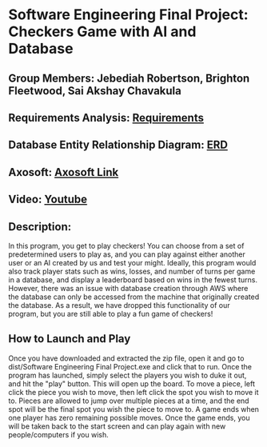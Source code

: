 # Software Engineering Final Project: Checkers Game with AI and Database 
## Group Members: Jebediah Robertson, Brighton Fleetwood, Sai Akshay Chavakula
## Requirements Analysis: [Requirements](Requirements.MD)
## Database Entity Relationship Diagram: [ERD](SECheckersERD.png)
## Axosoft: [Axosoft Link](https://jeb.axosoft.com/)
## Video: [Youtube](...)
## Description:
In this program, you get to play checkers! You can choose from a set of predetermined users to play as, and you can play against either another user or an AI created by us and test your might. Ideally, this program would also track player stats such as wins, losses, and number of turns per game in a database, and display a leaderboard based on wins in the fewest turns. However, there was an issue with database creation through AWS where the database can only be accessed from the machine that originally created the database. As a result, we have dropped this functionality of our program, but you are still able to play a fun game of checkers!

## How to Launch and Play
Once you have downloaded and extracted the zip file, open it and go to dist/Software Engineering Final Project.exe and click that to run. Once the program has launched, simply select the players you wish to duke it out, and hit the "play" button. This will open up the board. To move a piece, left click the piece you wish to move, then left click the spot you wish to move it to. Pieces are allowed to jump over multiple pieces at a time, and the end spot will be the final spot you wish the piece to move to. A game ends when one player has zero remaining possible moves. Once the game ends, you will be taken back to the start screen and can play again with new people/computers if you wish.

